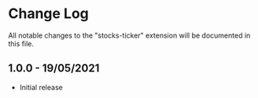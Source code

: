 # Change Log

All notable changes to the "stocks-ticker" extension will be documented in this file.

## 1.0.0 - 19/05/2021

- Initial release
